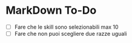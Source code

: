 # MarkDown To-Do

 - [ ] Fare che le skill sono selezionabili max 10
 - [ ] Fare che non puoi scegliere due razze uguali
